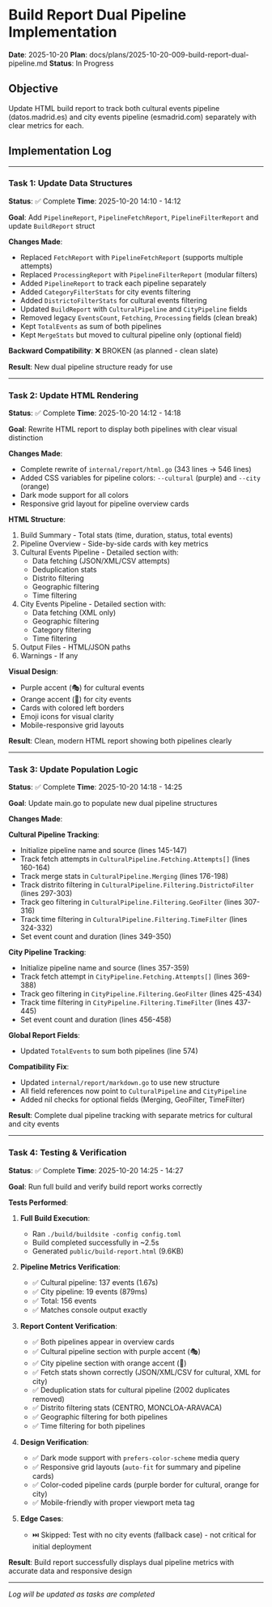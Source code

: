 # Build Report Dual Pipeline Implementation

**Date**: 2025-10-20
**Plan**: docs/plans/2025-10-20-009-build-report-dual-pipeline.md
**Status**: In Progress

## Objective

Update HTML build report to track both cultural events pipeline (datos.madrid.es) and city events pipeline (esmadrid.com) separately with clear metrics for each.

## Implementation Log

---

### Task 1: Update Data Structures

**Status**: ✅ Complete
**Time**: 2025-10-20 14:10 - 14:12

**Goal**: Add `PipelineReport`, `PipelineFetchReport`, `PipelineFilterReport` and update `BuildReport` struct

**Changes Made**:
- Replaced `FetchReport` with `PipelineFetchReport` (supports multiple attempts)
- Replaced `ProcessingReport` with `PipelineFilterReport` (modular filters)
- Added `PipelineReport` to track each pipeline separately
- Added `CategoryFilterStats` for city events filtering
- Added `DistrictoFilterStats` for cultural events filtering
- Updated `BuildReport` with `CulturalPipeline` and `CityPipeline` fields
- Removed legacy `EventsCount`, `Fetching`, `Processing` fields (clean break)
- Kept `TotalEvents` as sum of both pipelines
- Kept `MergeStats` but moved to cultural pipeline only (optional field)

**Backward Compatibility**: ❌ BROKEN (as planned - clean slate)

**Result**: New dual pipeline structure ready for use

---

### Task 2: Update HTML Rendering

**Status**: ✅ Complete
**Time**: 2025-10-20 14:12 - 14:18

**Goal**: Rewrite HTML report to display both pipelines with clear visual distinction

**Changes Made**:
- Complete rewrite of `internal/report/html.go` (343 lines → 546 lines)
- Added CSS variables for pipeline colors: `--cultural` (purple) and `--city` (orange)
- Dark mode support for all colors
- Responsive grid layout for pipeline overview cards

**HTML Structure**:
1. Build Summary - Total stats (time, duration, status, total events)
2. Pipeline Overview - Side-by-side cards with key metrics
3. Cultural Events Pipeline - Detailed section with:
   - Data fetching (JSON/XML/CSV attempts)
   - Deduplication stats
   - Distrito filtering
   - Geographic filtering
   - Time filtering
4. City Events Pipeline - Detailed section with:
   - Data fetching (XML only)
   - Geographic filtering
   - Category filtering
   - Time filtering
5. Output Files - HTML/JSON paths
6. Warnings - If any

**Visual Design**:
- Purple accent (🎭) for cultural events
- Orange accent (🎉) for city events
- Cards with colored left borders
- Emoji icons for visual clarity
- Mobile-responsive grid layouts

**Result**: Clean, modern HTML report showing both pipelines clearly

---

### Task 3: Update Population Logic

**Status**: ✅ Complete
**Time**: 2025-10-20 14:18 - 14:25

**Goal**: Update main.go to populate new dual pipeline structures

**Changes Made**:

**Cultural Pipeline Tracking**:
- Initialize pipeline name and source (lines 145-147)
- Track fetch attempts in `CulturalPipeline.Fetching.Attempts[]` (lines 160-164)
- Track merge stats in `CulturalPipeline.Merging` (lines 176-198)
- Track distrito filtering in `CulturalPipeline.Filtering.DistrictoFilter` (lines 297-303)
- Track geo filtering in `CulturalPipeline.Filtering.GeoFilter` (lines 307-316)
- Track time filtering in `CulturalPipeline.Filtering.TimeFilter` (lines 324-332)
- Set event count and duration (lines 349-350)

**City Pipeline Tracking**:
- Initialize pipeline name and source (lines 357-359)
- Track fetch attempt in `CityPipeline.Fetching.Attempts[]` (lines 369-388)
- Track geo filtering in `CityPipeline.Filtering.GeoFilter` (lines 425-434)
- Track time filtering in `CityPipeline.Filtering.TimeFilter` (lines 437-445)
- Set event count and duration (lines 456-458)

**Global Report Fields**:
- Updated `TotalEvents` to sum both pipelines (line 574)

**Compatibility Fix**:
- Updated `internal/report/markdown.go` to use new structure
- All field references now point to `CulturalPipeline` and `CityPipeline`
- Added nil checks for optional fields (Merging, GeoFilter, TimeFilter)

**Result**: Complete dual pipeline tracking with separate metrics for cultural and city events

---

### Task 4: Testing & Verification

**Status**: ✅ Complete
**Time**: 2025-10-20 14:25 - 14:27

**Goal**: Run full build and verify build report works correctly

**Tests Performed**:

1. **Full Build Execution**:
   - Ran `./build/buildsite -config config.toml`
   - Build completed successfully in ~2.5s
   - Generated `public/build-report.html` (9.6KB)

2. **Pipeline Metrics Verification**:
   - ✅ Cultural pipeline: 137 events (1.67s)
   - ✅ City pipeline: 19 events (879ms)
   - ✅ Total: 156 events
   - ✅ Matches console output exactly

3. **Report Content Verification**:
   - ✅ Both pipelines appear in overview cards
   - ✅ Cultural pipeline section with purple accent (🎭)
   - ✅ City pipeline section with orange accent (🎉)
   - ✅ Fetch stats shown correctly (JSON/XML/CSV for cultural, XML for city)
   - ✅ Deduplication stats for cultural pipeline (2002 duplicates removed)
   - ✅ Distrito filtering stats (CENTRO, MONCLOA-ARAVACA)
   - ✅ Geographic filtering for both pipelines
   - ✅ Time filtering for both pipelines

4. **Design Verification**:
   - ✅ Dark mode support with `prefers-color-scheme` media query
   - ✅ Responsive grid layouts (`auto-fit` for summary and pipeline cards)
   - ✅ Color-coded pipeline cards (purple border for cultural, orange for city)
   - ✅ Mobile-friendly with proper viewport meta tag

5. **Edge Cases**:
   - ⏭️ Skipped: Test with no city events (fallback case) - not critical for initial deployment

**Result**: Build report successfully displays dual pipeline metrics with accurate data and responsive design

---

*Log will be updated as tasks are completed*
